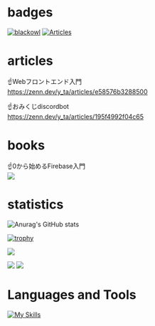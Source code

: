 # badges

[![blackowl](https://img.shields.io/endpoint?url=https%3A%2F%2Fatcoder-badges.now.sh%2Fapi%2Fatcoder%2Fjson%2Fblackowl)](https://atcoder.jp/users/blackowl) [![Articles](https://badgen.org/img/zenn/y_ta/articles?style=plastic)](https://zenn.dev/y_ta)

# articles

☝️Webフロントエンド入門<br />
https://zenn.dev/y_ta/articles/e58576b3288500

☝️おみくじdiscordbot<br />
https://zenn.dev/y_ta/articles/195f4992f04c65

# books

☝0から始めるFirebase入門<br />
[![](https://res.cloudinary.com/zenn/image/fetch/s--myV3ApK---/c_fill%2Cf_jpg%2Cfl_progressive%2Ch_700%2Cq_90%2Cw_500/https://storage.googleapis.com/zenn-user-upload/book_cover/babecac122.jpeg)](https://zenn.dev/y_ta/books/d007090d6478dc)

# statistics

![Anurag's GitHub stats](https://github-readme-stats.vercel.app/api?username=balckowl&show_icons=true&theme=transparent)

[![trophy](https://github-profile-trophy.vercel.app/?username=balckowl&theme=onedark)](https://github.com/ryo-ma/github-profile-trophy)

![](http://github-profile-summary-cards.vercel.app/api/cards/profile-details?username=balckowl&theme=dracula)

![](http://github-profile-summary-cards.vercel.app/api/cards/repos-per-language?username=balckowl&theme=dracula) ![](http://github-profile-summary-cards.vercel.app/api/cards/most-commit-language?username=balckowl&theme=dracula)

# Languages and Tools

[![My Skills](https://skillicons.dev/icons?i=sass,bootstrap,tailwindcss,emotion,javascript,express,go,typescript,react,nextjs,vite,prisma,supabase,firebase,mongodb,postman,vercel&perline=8)](https://skillicons.dev)

